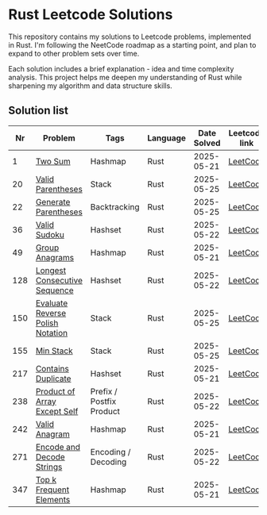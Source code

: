 # Rust Leetcode Solutions

This repository contains my solutions to Leetcode problems, implemented in Rust. I'm following the NeetCode roadmap as a starting point, and plan to expand to other problem sets over time.

Each solution includes a brief explanation - idea and time complexity analysis. This project helps me deepen my understanding of Rust while sharpening my algorithm and data structure skills.

## Solution list

| Nr  | Problem                                                                       | Tags                     | Language | Date Solved | Leetcode link                                                               | Done |
| --- | ----------------------------------------------------------------------------- | ------------------------ | -------- | ----------- | --------------------------------------------------------------------------- | ---- |
| 1   | [Two Sum](./001-two-sum.md)                                                   | Hashmap                  | Rust     | 2025-05-21  | [LeetCode](https://leetcode.com/problems/two-sum/)                          | ✅    |
| 20  | [Valid Parentheses](./020-valid-parentheses.md)                               | Stack                    | Rust     | 2025-05-25  | [LeetCode](https://leetcode.com/problems/valid-parentheses/)                | ✅    |
| 22  | [Generate Parentheses](./022-generate-parentheses.md)                         | Backtracking             | Rust     | 2025-05-25  | [LeetCode](https://leetcode.com/problems/generate-parentheses/)             | ✅    |
| 36  | [Valid Sudoku](./036-valid-sudoku.md)                                         | Hashset                  | Rust     | 2025-05-22  | [LeetCode](https://leetcode.com/problems/valid-sudoku/)                     | ✅    |
| 49  | [Group Anagrams](./049-group-anagrams.md)                                     | Hashmap                  | Rust     | 2025-05-21  | [LeetCode](https://leetcode.com/problems/group-anagrams/)                   | ✅    |
| 128 | [Longest Consecutive Sequence](./128-longest-consecutive-sequence.md)         | Hashset                  | Rust     | 2025-05-22  | [LeetCode](https://leetcode.com/problems/longest-consecutive-sequence/)     | ✅    |
| 150 | [Evaluate Reverse Polish Notation](./150-evaluate-reverse-polish-notation.md) | Stack                    | Rust     | 2025-05-25  | [LeetCode](https://leetcode.com/problems/evaluate-reverse-polish-notation/) | ✅    |
| 155 | [Min Stack](./155-min-stack.md)                                               | Stack                    | Rust     | 2025-05-25  | [LeetCode](https://leetcode.com/problems/min-stack/)                        | ✅    |
| 217 | [Contains Duplicate](./217-contains-duplicate.md)                             | Hashset                  | Rust     | 2025-05-21  | [LeetCode](https://leetcode.com/problems/contains-duplicate/)               | ✅    |
| 238 | [Product of Array Except Self](./238-product-of-array-except-self.md)         | Prefix / Postfix Product | Rust     | 2025-05-22  | [LeetCode](https://leetcode.com/problems/product-of-array-except-self/)     | ✅    |
| 242 | [Valid Anagram](./242-valid-anagram.md)                                       | Hashmap                  | Rust     | 2025-05-21  | [LeetCode](https://leetcode.com/problems/valid-anagram/)                    | ✅    |
| 271 | [Encode and Decode Strings](./271-encode-and-decode-strings.md)               | Encoding / Decoding      | Rust     | 2025-05-22  | [LeetCode](https://leetcode.com/problems/encode-and-decode-strings/)        | ✅    |
| 347 | [Top k Frequent Elements](./347-top-k-frequent-elements.md)                   | Hashmap                  | Rust     | 2025-05-21  | [LeetCode](https://leetcode.com/problems/top-k-frequent-elements/)          | ✅    |

